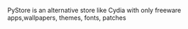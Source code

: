 PyStore is an alternative store like Cydia with only freeware apps,wallpapers, themes, fonts, patches